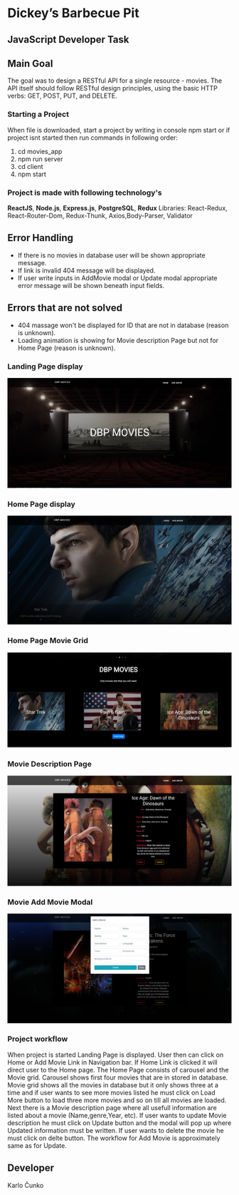   # Dickey’s Barbecue Pit 
   ## JavaScript Developer Task
## Main Goal
The goal was to design a RESTful API for a single resource - movies. The API itself should
follow RESTful design principles, using the basic HTTP verbs: GET, POST, PUT, and
DELETE.

### Starting a Project
When file is downloaded, start a project by writing in console npm start or if project isnt started then run commands in following order: 
1. cd movies_app
2. npm run server
3. cd client
4. npm start

### Project is made with following technology's 
**ReactJS**, **Node.js**, **Express.js**, **PostgreSQL**, **Redux**
Libraries: React-Redux, React-Router-Dom, Redux-Thunk, Axios,Body-Parser, Validator

## Error Handling
- If there is no movies in database user will be shown appropriate message.
- If link is invalid 404 message will be displayed.
- If user write inputs in AddMovie modal or Update modal appropriate error message will be shown beneath input fields.

## Errors that are not solved 
-  404 massage won't be displayed for ID that are not in database (reason is unknown).
- Loading animation is showing for Movie description Page but not for Home Page (reason is unknown).

### Landing Page display
![Landing Page](https://github.com/kcunko1996/IOLAP_Movies_App/blob/master/git_App_Pictures/Movies_landing.PNG)

### Home Page display

![Home Page](https://github.com/kcunko1996/IOLAP_Movies_App/blob/master/git_App_Pictures/Movies_Home.PNG)


### Home Page Movie Grid
![Home Page Movie Grid](https://github.com/kcunko1996/IOLAP_Movies_App/blob/master/git_App_Pictures/Movies_Home_1.PNG)

### Movie Description Page

![Movie Description Page](https://github.com/kcunko1996/IOLAP_Movies_App/blob/master/git_App_Pictures/Movies_Description.PNG)

### Movie Add Movie Modal

![Add Movie Modal](https://github.com/kcunko1996/IOLAP_Movies_App/blob/master/git_App_Pictures/Movies_AddMoive.PNG)

### Project workflow
When project is started Landing Page is displayed. User then can click on Home or Add Movie Link in Navigation bar. If Home Link is clicked it will direct user to the Home page. The Home Page consists of carousel and the Movie grid. Carousel shows first four movies that are in stored in database. Movie grid shows all the movies in database but it only shows three at a time and if user wants to see more movies listed he must click on Load More button to load three more movies and so on till all movies are loaded. Next there is a  Movie description page where  all usefull information are listed about a movie (Name,genre,Year, etc). If user wants to update Movie description he must click on Update button and the modal will pop up where Updated information must be written. If user wants to delete the movie he must click on delte button. The workflow for Add Movie is approximately same as for Update.

## Developer 
Karlo Čunko
